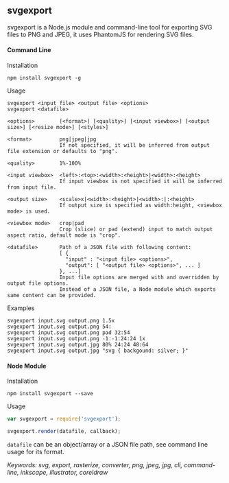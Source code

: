 ## svgexport

svgexport is a Node.js module and command-line tool for exporting SVG files to PNG and JPEG, it uses PhantomJS for rendering SVG files.

#### Command Line

Installation
```
npm install svgexport -g
```

Usage
```usage
svgexport <input file> <output file> <options>
svgexport <datafile>

<options>        [<format>] [<quality>] [<input viewbox>] [<output size>] [<resize mode>] [<styles>]

<format>         png|jpeg|jpg
                 If not specified, it will be inferred from output file extension or defaults to "png".
                 
<quality>        1%-100%

<input viewbox>  <left>:<top>:<width>:<height>|<width>:<height>
                 If input viewbox is not specified it will be inferred from input file.
                 
<output size>    <scale>x|<width>:<height>|<width>:|:<height>
                 If output size is specified as width:height, <viewbox mode> is used.

<viewbox mode>   crop|pad
                 Crop (slice) or pad (extend) input to match output aspect ratio, default mode is "crop".

<datafile>       Path of a JSON file with following content:
                 [ {
                   "input" : "<input file> <options>",
                   "output": [ "<output file> <options>", ... ]
                 }, ...]
                 Input file options are merged with and overridden by output file options.
                 Instead of a JSON file, a Node module which exports same content can be provided.
```

Examples
```
svgexport input.svg output.png 1.5x
svgexport input.svg output.png 54:
svgexport input.svg output.png pad 32:54
svgexport input.svg output.png -1:-1:24:24 1x
svgexport input.svg output.jpg 80% 24:24 48:64
svgexport input.svg output.jpg "svg { backgound: silver; }"
```

#### Node Module

Installation
```
npm install svgexport --save
```

Usage

```javascript
var svgexport = require('svgexport');

svgexport.render(datafile, callback);
```
`datafile` can be an object/array or a JSON file path, see command line usage for its format.


*Keywords: svg, export, rasterize, converter, png, jpeg, jpg, cli, command-line, inkscape, illustrator, coreldraw*

